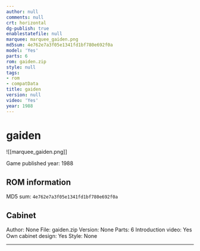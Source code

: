 ```yaml
---
author: null
comments: null
crt: horizontal
dg-publish: true
enablestatefile: null
marquee: marquee_gaiden.png
md5sum: 4e762e7a3f05e1341fd1bf780e692f0a
model: 'Yes'
parts: 6
rom: gaiden.zip
style: null
tags:
- rom
- compatData
title: gaiden
version: null
video: 'Yes'
year: 1988
---
```


# gaiden

![[marquee_gaiden.png]]

Game published year: 1988

## ROM information

MD5 sum: `4e762e7a3f05e1341fd1bf780e692f0a` 

## Cabinet

Author: None
File: gaiden.zip
Version: None
Parts: 6
Introduction video: Yes
Own cabinet design: Yes
Style: None

---
